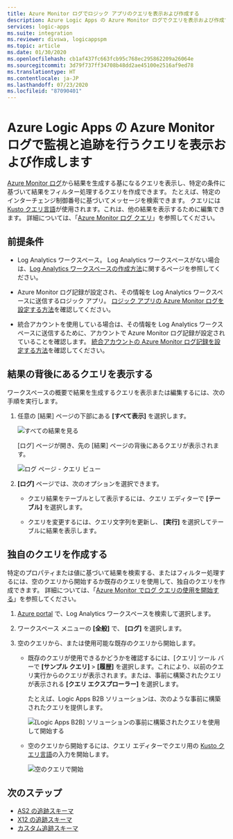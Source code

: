 ```yaml
---
title: Azure Monitor ログでロジック アプリのクエリを表示および作成する
description: Azure Logic Apps の Azure Monitor ログでクエリを表示および作成する
services: logic-apps
ms.suite: integration
ms.reviewer: divswa, logicappspm
ms.topic: article
ms.date: 01/30/2020
ms.openlocfilehash: cb1af437fc663fcb95c768ec295862209a26064e
ms.sourcegitcommit: 3d79f737ff34708b48dd2ae45100e2516af9ed78
ms.translationtype: HT
ms.contentlocale: ja-JP
ms.lasthandoff: 07/23/2020
ms.locfileid: "87090401"
---
```

# <a name="view-and-create-queries-for-monitoring-and-tracking-in-azure-monitor-logs-for-azure-logic-apps"></a>Azure Logic Apps の Azure Monitor ログで監視と追跡を行うクエリを表示および作成します

[Azure Monitor ログ](../azure-monitor/log-query/log-query-overview.md)から結果を生成する基になるクエリを表示し、特定の条件に基づいて結果をフィルター処理するクエリを作成できます。 たとえば、特定のインターチェンジ制御番号に基づいてメッセージを検索できます。 クエリには [Kusto クエリ言語](https://aka.ms/LogAnalyticsLanguageReference)が使用されます。これは、他の結果を表示するために編集できます。 詳細については、「[Azure Monitor ログ クエリ](../azure-monitor/log-query/query-language.md)」を参照してください。

## <a name="prerequisites"></a>前提条件

* Log Analytics ワークスペース。 Log Analytics ワークスペースがない場合は、[Log Analytics ワークスペースの作成方法](../azure-monitor/learn/quick-create-workspace.md)に関するページを参照してください。

* Azure Monitor ログ記録が設定され、その情報を Log Analytics ワークスペースに送信するロジック アプリ。 [ロジック アプリの Azure Monitor ログを設定する方法](../logic-apps/monitor-logic-apps.md)を確認してください。

* 統合アカウントを使用している場合は、その情報を Log Analytics ワークスペースに送信するために、アカウントで Azure Monitor ログ記録が設定されていることを確認します。 [統合アカウントの Azure Monitor ログ記録を設定する方法](../logic-apps/monitor-b2b-messages-log-analytics.md)を確認してください。

## <a name="view-queries-behind-results"></a>結果の背後にあるクエリを表示する

ワークスペースの概要で結果を生成するクエリを表示または編集するには、次の手順を実行します。

1. 任意の [結果] ページの下部にある **[すべて表示]** を選択します。

   ![すべての結果を見る](./media/create-monitoring-tracking-queries/logic-app-see-all.png)

   [ログ] ページが開き、先の [結果] ページの背後にあるクエリが表示されます。

   ![ログ ページ - クエリ ビュー](./media/create-monitoring-tracking-queries/view-query-behind-results.png)

1. **[ログ]** ページでは、次のオプションを選択できます。

   * クエリ結果をテーブルとして表示するには、クエリ エディターで **[テーブル]** を選択します。

   * クエリを変更するには、クエリ文字列を更新し、 **[実行]** を選択してテーブルに結果を表示します。

## <a name="create-your-own-query"></a>独自のクエリを作成する

特定のプロパティまたは値に基づいて結果を検索する、またはフィルター処理するには、空のクエリから開始するか既存のクエリを使用して、独自のクエリを作成できます。 詳細については、「[Azure Monitor でログ クエリの使用を開始する](../azure-monitor/log-query/get-started-queries.md)」を参照してください。

1. [Azure portal](https://portal.azure.com) で、Log Analytics ワークスペースを検索して選択します。

1. ワークスペース メニューの **[全般]** で、 **[ログ]** を選択します。

1. 空のクエリから、または使用可能な既存のクエリから開始します。

   * 既存のクエリが使用できるかどうかを確認するには、[クエリ] ツール バーで **[サンプル クエリ]**  >  **[履歴]** を選択します。これにより、以前のクエリ実行からのクエリが表示されます。または、事前に構築されたクエリが表示される **[クエリ エクスプローラー]** を選択します。

     たとえば、Logic Apps B2B ソリューションは、次のような事前に構築されたクエリを提供します。

     ![[Logic Apps B2B] ソリューションの事前に構築されたクエリを使用して開始する](./media/create-monitoring-tracking-queries/b2b-prebuilt-queries.png)

   * 空のクエリから開始するには、クエリ エディターでクエリ用の [Kusto クエリ言語](../azure-monitor/log-query/query-language.md)の入力を開始します。

     ![空のクエリで開始](./media/create-monitoring-tracking-queries/create-query-from-blank.png)

## <a name="next-steps"></a>次のステップ

* [AS2 の追跡スキーマ](../logic-apps/logic-apps-track-integration-account-as2-tracking-schemas.md)
* [X12 の追跡スキーマ](../logic-apps/logic-apps-track-integration-account-x12-tracking-schema.md)
* [カスタム追跡スキーマ](../logic-apps/logic-apps-track-integration-account-custom-tracking-schema.md)
